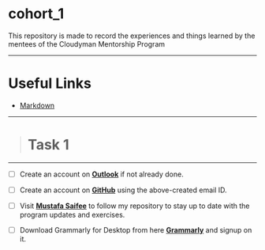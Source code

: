 # cohort_1
This repository is made to record the experiences and things learned by the mentees of the Cloudyman Mentorship Program

---

# Useful Links
* [Markdown](https://www.markdownguide.org/basic-syntax/)

---

> # **Task 1**

---

- [ ] Create an account on **[Outlook](https://outlook.live.com/)** if not already done.

- [ ] Create an account on **[GitHub](https://github.com/)** using the above-created email ID. 

- [ ] Visit **[Mustafa Saifee](https://github.com/saifeemustafaq/)** to follow my repository to stay up to date with the program updates and exercises.

- [ ] Download Grammarly for Desktop from here **[Grammarly](https://download-editor.grammarly.com/windows/GrammarlySetup.exe)** and signup on it.
